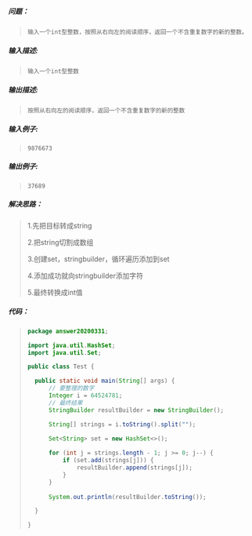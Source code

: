 ##### 问题：

> ```
> 输入一个int型整数，按照从右向左的阅读顺序，返回一个不含重复数字的新的整数。
> ```

##### **输入描述:**

> ```
> 输入一个int型整数
> ```

##### **输出描述:**

> ```
> 按照从右向左的阅读顺序，返回一个不含重复数字的新的整数
> ```

##### **输入例子:**

> ```
> 9876673
> ```

##### **输出例子:**

> ```
> 37689
> ```



##### 解决思路：

> 1.先把目标转成string
>
> 2.把string切割成数组
>
> 3.创建set，stringbuilder，循环遍历添加到set
>
> 4.添加成功就向stringbuilder添加字符
>
> 5.最终转换成int值

##### 代码：

> ```java
> package answer20200331;
> 
> import java.util.HashSet;
> import java.util.Set;
> 
> public class Test {
> 
> 	public static void main(String[] args) {
> 		// 要整理的数字
> 		Integer i = 64524781;
> 		// 最终结果
> 		StringBuilder resultBuilder = new StringBuilder();
> 
> 		String[] strings = i.toString().split("");
> 		
> 		Set<String> set = new HashSet<>();
> 
> 		for (int j = strings.length - 1; j >= 0; j--) {
> 			if (set.add(strings[j])) {
> 				resultBuilder.append(strings[j]);
> 			}
> 		}
> 		
> 		System.out.println(resultBuilder.toString());
> 
> 	}
> 
> }
> ```

